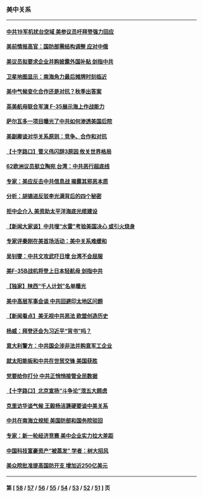 ### 美中关系
---
#### [中共19军机扰台空域 美参议员吁拜登强力回应](../../pages/nf1412576/n13214324.md) 
#### [美前情报高官：国防部需结构调整 应对中俄](../../pages/nf1412576/n13213243.md) 
#### [美议员拟要求企业并购披露外国补贴 剑指中共](../../pages/nf1412576/n13212556.md) 
#### [卫星地图显示：南海角力最后摊牌时刻临近](../../pages/nf1412576/n13212321.md) 
#### [美中气候变化合作还是对抗？秋季出答案](../../pages/nf1412576/n13211138.md) 
#### [英美航母联合军演 F-35展示海上作战能力](../../pages/nf1412576/n13210531.md) 
#### [萨尔瓦多一项目曝光了中共如何渗透美国后院](../../pages/nf1412576/n13210770.md) 
#### [美副卿谈对华关系原则：竞争、合作和对抗](../../pages/nf1412576/n13210753.md) 
#### [【十字路口】菅义伟闪辞3原因 攸关世界格局](../../pages/nf1412576/n13210242.md) 
#### [62欧洲议员挺立陶宛 台湾：中共恶行超底线](../../pages/nf1412576/n13209776.md) 
#### [专家：美应反击中共信息战 揭露其邪恶本质](../../pages/nf1412576/n13209444.md) 
#### [分析：胡锡进反驳李光满背后的四个秘密](../../pages/nf1412576/n13208638.md) 
#### [拒中企介入 美资助太平洋海底光缆建设](../../pages/nf1412576/n13208571.md) 
#### [【新闻大家谈】中共埋“水雷”考验美国决心 或引火烧身](../../pages/nf1412576/n13208129.md) 
#### [专家评秦刚在美首场活动：美中关系难缓和](../../pages/nf1412576/n13204929.md) 
#### [吴钊燮：中共文攻武吓日增 台湾不会屈服](../../pages/nf1412576/n13207041.md) 
#### [美F-35B战机将登上日本轻航母 剑指中共](../../pages/nf1412576/n13206198.md) 
#### [【独家】陕西“千人计划”名单曝光](../../pages/nf1412576/n13183383.md) 
#### [美中高层军事会谈 中共回避印太地区问题](../../pages/nf1412576/n13206531.md) 
#### [【新闻看点】‬美无视中共恶法 欧盟创造历史](../../pages/nf1412576/n13206369.md) 
#### [杨威：拜登还会为习近平“背书”吗？](../../pages/nf1412576/n13206546.md) 
#### [意大利警方：中共国企涉非法并购意军工企业](../../pages/nf1412576/n13206137.md) 
#### [就太阳能板和中共在世贸交锋 美国获胜](../../pages/nf1412576/n13206020.md) 
#### [党要给你打分 中共正悄悄接管全民数据](../../pages/nf1412576/n13205961.md) 
#### [【十字路口】北京宣扬“斗争论”泄五大顾虑](../../pages/nf1412576/n13205236.md) 
#### [克里访华谈气候 王毅杨洁篪硬要谈中美关系](../../pages/nf1412576/n13205911.md) 
#### [中共在南海立规矩 美国防部和国务院驳回](../../pages/nf1412576/n13205035.md) 
#### [专家：新一轮经济竞赛 美中企业实力拉大差距](../../pages/nf1412576/n13204937.md) 
#### [中国科技富豪资产“被蒸发” 学者：树大招风](../../pages/nf1412576/n13204405.md) 
#### [美众院批准提高国防开支 增加近250亿美元](../../pages/nf1412576/n13204257.md) 

---
#### 第 [ [58](./58.md) / [57](./57.md) / [56](./56.md) / [55](./55.md) / [54](./54.md) / [53](./53.md) / [52](./52.md) / [51](./51.md) ] 页
